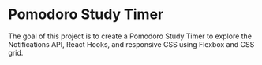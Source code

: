 # Pomodoro Study Timer

The goal of this project is to create a Pomodoro Study Timer to explore the Notifications API, React Hooks, and responsive CSS using Flexbox and CSS grid.